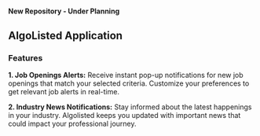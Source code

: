 #### New Repository - Under Planning 
## AlgoListed Application 
### Features

**1. Job Openings Alerts:** 
Receive instant pop-up notifications for new job openings that match your selected criteria. Customize your preferences to get relevant job alerts in real-time.

**2. Industry News Notifications:** 
Stay informed about the latest happenings in your industry. Algolisted keeps you updated with important news that could impact your professional journey.
